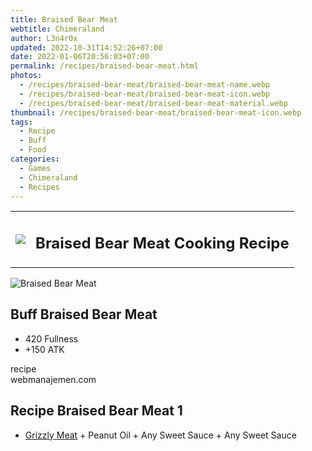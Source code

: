 ```yaml
---
title: Braised Bear Meat
webtitle: Chimeraland
author: L3n4r0x
updated: 2022-10-31T14:52:26+07:00
date: 2022-01-06T20:56:03+07:00
permalink: /recipes/braised-bear-meat.html
photos:
  - /recipes/braised-bear-meat/braised-bear-meat-name.webp
  - /recipes/braised-bear-meat/braised-bear-meat-icon.webp
  - /recipes/braised-bear-meat/braised-bear-meat-material.webp
thumbnail: /recipes/braised-bear-meat/braised-bear-meat-icon.webp
tags:
  - Recipe
  - Buff
  - Food
categories:
  - Games
  - Chimeraland
  - Recipes
---
```


<section id="bootstrap-wrapper"><link rel="stylesheet" href="https://cdn.statically.io/gh/dimaslanjaka/Web-Manajemen/40ac3225/css/bootstrap-4.5-wrapper.css"/><div class="row mb-2"><div class="col-md-12 mb-2"><table class="table" id="post-info"><tbody><tr><td><img class="d-inline-block me-2" src="/chimeraland/recipes/braised-bear-meat/braised-bear-meat-icon.webp" width="auto" height="auto"/></td><td><h1 class="fs-5">Braised Bear Meat Cooking Recipe</h1></td></tr></tbody></table></div></div><div class="card mb-2"><div class="row g-0"><div class="col-sm-4 position-relative mb-2"><img src="/chimeraland/recipes/braised-bear-meat/braised-bear-meat-material.webp" class="card-img fit-cover w-100 h-100" alt="Braised Bear Meat" data-fancybox="true"/></div><div class="col-sm-8 mb-2"><div class="card-body"><h2 class="card-title fs-5">Buff Braised Bear Meat</h2><div class="card-text"><ul><li>420 Fullness</li><li>+150 ATK</li></ul></div><span class="badge rounded-pill bg-dark">recipe</span></div><div class="card-footer text-end text-muted">webmanajemen.com</div></div></div></div><div class="row mb-2"><div class="col-12 col-lg-6 recipe-item mb-2"><div class="card"><div class="card-body"><h2 class="card-title fs-5">Recipe Braised Bear Meat 1</h2><div class="card-text"><ul><li><a class="text-decoration-none" href="/chimeraland/materials/grizzly-meat.html">Grizzly Meat</a><span> + </span>Peanut Oil<span> + </span>Any Sweet Sauce<span> + </span>Any Sweet Sauce</li></ul></div></div></div></div></div></section>